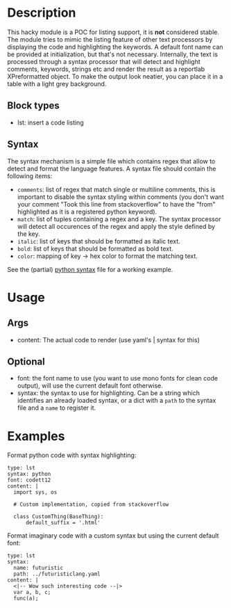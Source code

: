 # Description

This hacky module is a POC for listing support, it is **not** considered stable. The module tries to mimic the listing feature of other text processors by displaying the code and highlighting the keywords. A default font name can be provided at initialization, but that's not necessary. Internally, the text is processed through a syntax processor that will detect and highlight comments, keywords, strings etc and render the result as a reportlab XPreformatted object. To make the output look neatier, you can place it in a table with a light grey background.

## Block types
- lst: insert a code listing

## Syntax
The syntax mechanism is a simple file which contains regex that allow to detect and format the language features. A syntax file should contain the following items:

- `comments`: list of regex that match single or multiline comments, this is important to disable the syntax styling within comments (you don't want your comment "Took this line from stackoverflow" to have the "from" highlighted as it is a registered python keyword).
- `match`: list of tuples containing a regex and a key. The syntax processor will detect all occurences of the regex and apply the style defined by the key.
- `italic`: list of keys that should be formatted as italic text.
- `bold`: list of keys that should be formatted as bold text.
- `color`: mapping of key -> hex color to format the matching text.

See the (partial) [python syntax](syntax/python.yaml) file for a working example.

# Usage
## Args
- content: The actual code to render (use yaml's | syntax for this)

## Optional
- font: the font name to use (you want to use mono fonts for clean code output), will use the current default font otherwise.
- syntax: the syntax to use for highlighting. Can be a string which identifies an already loaded syntax, or a dict with a `path` to the syntax file and a `name` to register it.

# Examples

Format python code with syntax highlighting:
```
type: lst
syntax: python
font: codett12
content: |
  import sys, os

  # Custom implementation, copied from stackoverflow

  class CustomThing(BaseThing):
      default_suffix = '.html'
```

Format imaginary code with a custom syntax but using the current default font:
```
type: lst
syntax:
  name: futuristic
  path: ../futuristiclang.yaml
content: |
  <|-- Wow such interesting code --|>
  var a, b, c;
  func(a);
```
